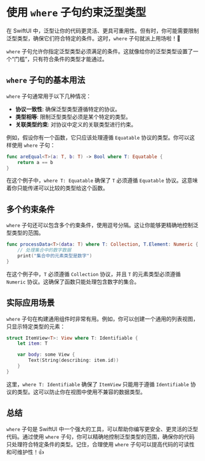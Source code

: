 ﻿# 使用 `where` 子句约束泛型类型

在 SwiftUI 中，泛型让你的代码更灵活、更具可重用性。但有时，你可能需要限制泛型类型，确保它们符合特定的条件。这时，`where` 子句就派上用场啦！🎉

`where` 子句允许你指定泛型类型必须满足的条件。这就像给你的泛型类型设置了一个“门槛”，只有符合条件的类型才能通过。

## `where` 子句的基本用法

`where` 子句通常用于以下几种情况：

*   **协议一致性**: 确保泛型类型遵循特定的协议。
*   **类型相等**: 限制泛型类型必须是某个特定的类型。
*   **关联类型约束**: 对协议中定义的关联类型进行约束。

例如，假设你有一个函数，它只应该处理遵循 `Equatable` 协议的类型。你可以这样使用 `where` 子句：

```swift
func areEqual<T>(a: T, b: T) -> Bool where T: Equatable {
    return a == b
}
```

在这个例子中，`where T: Equatable` 确保了 `T` 必须遵循 `Equatable` 协议。这意味着你只能传递可以比较的类型给这个函数。

## 多个约束条件

`where` 子句还可以包含多个约束条件，使用逗号分隔。这让你能够更精确地控制泛型类型的范围。

```swift
func processData<T>(data: T) where T: Collection, T.Element: Numeric {
    // 处理集合中的数字数据
    print("集合中的元素类型是数字")
}
```

在这个例子中，`T` 必须遵循 `Collection` 协议，并且 `T` 的元素类型必须遵循 `Numeric` 协议。这确保了函数只能处理包含数字的集合。

## 实际应用场景

`where` 子句在构建通用组件时非常有用。例如，你可以创建一个通用的列表视图，只显示特定类型的元素：

```swift
struct ItemView<T>: View where T: Identifiable {
    let item: T

    var body: some View {
        Text(String(describing: item.id))
    }
}
```

这里，`where T: Identifiable` 确保了 `ItemView` 只能用于遵循 `Identifiable` 协议的类型。这可以防止你在视图中使用不兼容的数据类型。

## 总结

`where` 子句是 SwiftUI 中一个强大的工具，可以帮助你编写更安全、更灵活的泛型代码。通过使用 `where` 子句，你可以精确地控制泛型类型的范围，确保你的代码只处理符合特定条件的类型。记住，合理使用 `where` 子句可以提高代码的可读性和可维护性！👍


